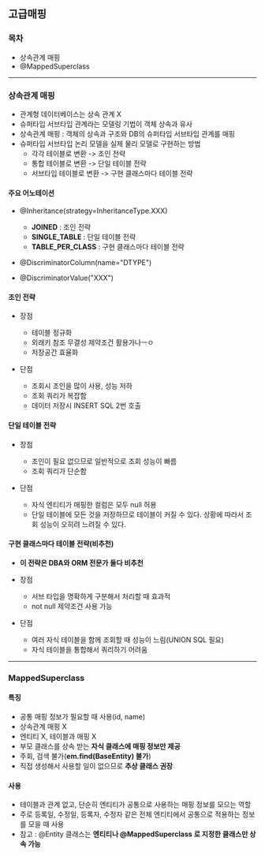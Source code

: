 ## 고급매핑

### 목차
- 상속관계 매핑
- @MappedSuperclass

***

### 상속관계 매핑
- 관계형 데이터베이스는 상속 관계 X
- 슈퍼타입 서브타입 관계라는 모델링 기법이 객체 상속과 유사
- 상속관계 매핑 : 객체의 상속과 구조와 DB의 슈퍼타입 서브타입 관계를 매핑
- 슈퍼타입 서브타입 논리 모델을 실제 물리 모델로 구현하는 방법
    - 각각 테이블로 변환 -> 조인 전략
    - 통합 테이블로 변환 -> 단일 테이블 전략
    - 서브타입 테이블로 변환 -> 구현 클래스마다 테이블 전략
    
#### 주요 어노테이션
- @Inheritance(strategy=InheritanceType.XXX)
    - __JOINED__ : 조인 전략
    - __SINGLE_TABLE__ : 단일 테이블 전략
    - __TABLE_PER_CLASS__ : 구현 클래스마다 테이블 전략
    
- @DiscriminatorColumn(name="DTYPE")
- @DiscriminatorValue("XXX")

#### 조인 전략
- 장점
    - 테이블 정규화
    - 외래키 참조 무결성 제약조건 활용가나ㅡㅇ
    - 저장공간 효율화
    
- 단점
    - 조회시 조인을 많이 사용, 성능 저하
    - 조회 쿼리가 복잡함
    - 데이터 저장시 INSERT SQL 2번 호출
    
#### 단일 테이블 전략
- 장점
    - 조인이 필요 없으므로 일반적으로 조회 성능이 빠름
    - 조회 쿼리가 단순함
    
- 단점
    - 자식 엔티티가 매핑한 컬럼은 모두 null 허용
    - 단일 테이블에 모든 것을 저장하므로 테이블이 커질 수 있다. 상황에 따라서 조회 성능이 오히려 느려질 수 있다.
    
#### 구현 클래스마다 테이블 전략(비추천)
- __이 전략은 DBA와 ORM 전문가 둘다 비추천__
- 장점
    - 서브 타입을 명확하게 구분해서 처리할 때 효과적
    - not null 제약조건 사용 가능
    
- 단점
    - 여러 자식 테이블을 함께 조회할 때 성능이 느림(UNION SQL 필요)
    - 자식 테이블을 통합해서 쿼리하기 어려움
    
***

### MappedSuperclass

#### 특징
- 공통 매핑 정보가 필요할 때 사용(id, name)
- 상속관계 매핑 X
- 엔티티 X, 테이블과 매핑 X
- 부모 클래스를 상속 받는 __자식 클래스에 매핑 정보만 제공__
- 주회, 검색 불가(__em.find(BaseEntity) 불가__)
- 직접 생성해서 사용할 일이 없으므로 __추상 클래스 권장__
  
#### 사용
- 테이블과 관계 없고, 단순히 엔티티가 공통으로 사용하는 매핑 정보를 모으는 역할
- 주로 등록일, 수정일, 등록자, 수정자 같은 전체 엔티티에서 공통으로 적용하는 정보를 모을 때 사용
- 참고 : @Entity 클래스는 __엔티티나 @MappedSuperclass 로 지정한 클래스만 상속 가능__



